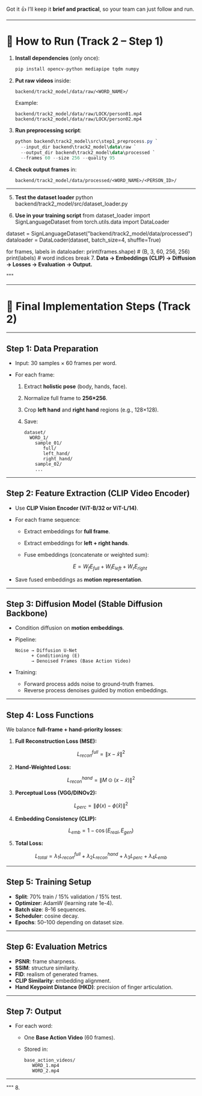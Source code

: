Got it 👍 I’ll keep it **brief and practical**, so your team can just follow and run.

---

# 🚀 How to Run (Track 2 – Step 1)

1. **Install dependencies** (only once):

   ```powershell
   pip install opencv-python mediapipe tqdm numpy
   ```

2. **Put raw videos** inside:

   ```
   backend/track2_model/data/raw/<WORD_NAME>/
   ```

   Example:

   ```
   backend/track2_model/data/raw/LOCK/person01.mp4
   backend/track2_model/data/raw/LOCK/person02.mp4
   ```

3. **Run preprocessing script**:

   ```powershell
   python backend\track2_model\src\step1_preprocess.py `
     --input_dir backend\track2_model\data\raw `
     --output_dir backend\track2_model\data\processed `
     --frames 60 --size 256 --quality 95
   ```

4. **Check output frames** in:

   ```
   backend/track2_model/data/processed/<WORD_NAME>/<PERSON_ID>/
   ```

---
5. **Test the dataset loader**
python backend/track2_model/src/dataset_loader.py

6. **Use in your training script**
from dataset_loader import SignLanguageDataset
from torch.utils.data import DataLoader

dataset = SignLanguageDataset("backend/track2_model/data/processed")
dataloader = DataLoader(dataset, batch_size=4, shuffle=True)

for frames, labels in dataloader:
    print(frames.shape)   # (B, 3, 60, 256, 256)
    print(labels)         # word indices
    break
7. **Data → Embeddings (CLIP) → Diffusion → Losses → Evaluation → Output.**

"""

---

# 🔹 Final Implementation Steps (Track 2)

---

## **Step 1: Data Preparation**

* Input: 30 samples × 60 frames per word.
* For each frame:

  1. Extract **holistic pose** (body, hands, face).
  2. Normalize full frame to **256×256**.
  3. Crop **left hand** and **right hand** regions (e.g., 128×128).
  4. Save:

     ```
     dataset/
       WORD_1/
         sample_01/
            full/
            left_hand/
            right_hand/
         sample_02/
         ...
     ```

---

## **Step 2: Feature Extraction (CLIP Video Encoder)**

* Use **CLIP Vision Encoder (ViT-B/32 or ViT-L/14)**.

* For each frame sequence:

  * Extract embeddings for **full frame**.
  * Extract embeddings for **left + right hands**.
  * Fuse embeddings (concatenate or weighted sum):

    $$
    E = W_f E_{full} + W_l E_{left} + W_r E_{right}
    $$

* Save fused embeddings as **motion representation**.

---

## **Step 3: Diffusion Model (Stable Diffusion Backbone)**

* Condition diffusion on **motion embeddings**.

* Pipeline:

  ```
  Noise → Diffusion U-Net
        + Conditioning (E)
        → Denoised Frames (Base Action Video)
  ```

* Training:

  * Forward process adds noise to ground-truth frames.
  * Reverse process denoises guided by motion embeddings.

---

## **Step 4: Loss Functions**

We balance **full-frame + hand-priority losses**:

1. **Full Reconstruction Loss (MSE):**

$$
L_{recon}^{full} = \|x - \hat{x}\|^2
$$

2. **Hand-Weighted Loss:**

$$
L_{recon}^{hand} = \|M \odot (x - \hat{x})\|^2
$$

3. **Perceptual Loss (VGG/DINOv2):**

$$
L_{perc} = \|\phi(x) - \phi(\hat{x})\|^2
$$

4. **Embedding Consistency (CLIP):**

$$
L_{emb} = 1 - \cos(E_{real}, E_{gen})
$$

5. **Total Loss:**

$$
L_{total} = \lambda_1 L_{recon}^{full} + \lambda_2 L_{recon}^{hand} + \lambda_3 L_{perc} + \lambda_4 L_{emb}
$$

---

## **Step 5: Training Setup**

* **Split**: 70% train / 15% validation / 15% test.
* **Optimizer**: AdamW (learning rate 1e-4).
* **Batch size**: 8–16 sequences.
* **Scheduler**: cosine decay.
* **Epochs**: 50–100 depending on dataset size.

---

## **Step 6: Evaluation Metrics**

* **PSNR**: frame sharpness.
* **SSIM**: structure similarity.
* **FID**: realism of generated frames.
* **CLIP Similarity**: embedding alignment.
* **Hand Keypoint Distance (HKD)**: precision of finger articulation.

---

## **Step 7: Output**

* For each word:

  * One **Base Action Video** (60 frames).
  * Stored in:

    ```
    base_action_videos/
       WORD_1.mp4
       WORD_2.mp4
    ```

---

"""
8. 